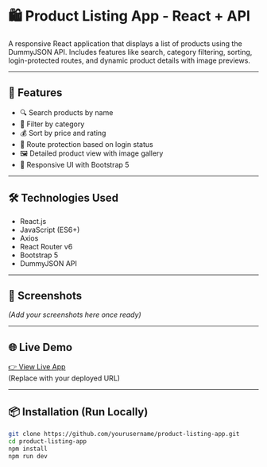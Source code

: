 # 🛍️ Product Listing App - React + API

A responsive React application that displays a list of products using the DummyJSON API. Includes features like search, category filtering, sorting, login-protected routes, and dynamic product details with image previews.

---

## 🚀 Features

- 🔍 Search products by name
- 🎯 Filter by category
- 💰 Sort by price and rating
- 🔐 Route protection based on login status
- 🖼️ Detailed product view with image gallery
- 📱 Responsive UI with Bootstrap 5

---

## 🛠️ Technologies Used

- React.js
- JavaScript (ES6+)
- Axios
- React Router v6
- Bootstrap 5
- DummyJSON API

---

## 📸 Screenshots

_(Add your screenshots here once ready)_

---

## 🌐 Live Demo

[👉 View Live App](https://your-live-demo-link.vercel.app)  
(Replace with your deployed URL)

---

## 📦 Installation (Run Locally)

```bash
git clone https://github.com/yourusername/product-listing-app.git
cd product-listing-app
npm install
npm run dev
